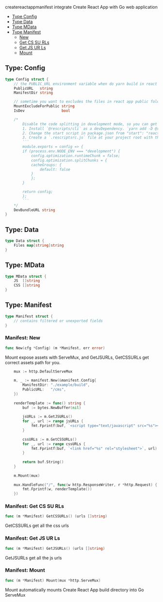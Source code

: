 

createreactappmanifest integrate Create React App with Go web application




* [Type Config](#type-config)
* [Type Data](#type-data)
* [Type MData](#type-mdata)
* [Type Manifest](#type-manifest)
  * [New](#manifest-new)
  * [Get CS SU RLs](#manifest-get-cs-su-rls)
  * [Get JS UR Ls](#manifest-get-js-ur-ls)
  * [Mount](#manifest-mount)






## Type: Config
``` go
type Config struct {
    // the PUBLIC_URL environment variable when do yarn build in react app
    PublicURL   string
    ManifestDir string

    // sometime you want to excludes the files in react app public folder.
    MountExcludeForPublic string
    IsDev                 bool

    /*
        Disable the code splitting in development mode, so you can get only one bundle at `http://localhost:3000/static/js/bundle.js`
        1. Install `@rescripts/cli` as a devDependency. `yarn add -D @rescripts/cli`
        2. Change the start script in package.json from "start": "react-scripts start" to "start": "rescripts start"
        3. Create a `.rescriptsrc.js` file at your project root with the following contents:
        ```
        module.exports = config => {
        if (process.env.NODE_ENV === "development") {
            config.optimization.runtimeChunk = false;
            config.optimization.splitChunks = {
            cacheGroups: {
                default: false
            }
            };
        }

        return config;
        };
        ```
    */
    DevBundleURL string
}
```









## Type: Data
``` go
type Data struct {
    Files map[string]string
}
```









## Type: MData
``` go
type MData struct {
    JS  []string
    CSS []string
}
```









## Type: Manifest
``` go
type Manifest struct {
    // contains filtered or unexported fields
}
```






### Manifest: New
``` go
func New(cfg *Config) (m *Manifest, err error)
```

Mount expose assets with ServeMux, and GetJSURLs, GetCSSURLs get correct assets path for you.
```go
	mux := http.DefaultServeMux
	
	m, _ := manifest.New(&manifest.Config{
	    ManifestDir: "./example/build",
	    PublicURL:   "/cms",
	})
	
	renderTemplate := func() string {
	    buf := bytes.NewBuffer(nil)
	
	    jsURLs := m.GetJSURLs()
	    for _, url := range jsURLs {
	        fmt.Fprintf(buf, `<script type="text/javascript" src="%s"></script>`, url)
	    }
	
	    cssURLs := m.GetCSSURLs()
	    for _, url := range cssURLs {
	        fmt.Fprintf(buf, `<link href="%s" rel="stylesheet">`, url)
	    }
	
	    return buf.String()
	}
	
	m.Mount(mux)
	
	mux.HandleFunc("/", func(w http.ResponseWriter, r *http.Request) {
	    fmt.Fprintf(w, renderTemplate())
	})
```



### Manifest: Get CS SU RLs
``` go
func (m *Manifest) GetCSSURLs() (urls []string)
```
GetCSSURLs get all the css urls




### Manifest: Get JS UR Ls
``` go
func (m *Manifest) GetJSURLs() (urls []string)
```
GetJSURLs get all the js urls




### Manifest: Mount
``` go
func (m *Manifest) Mount(mux *http.ServeMux)
```
Mount automatically mounts Create React App build directory into Go ServeMux





